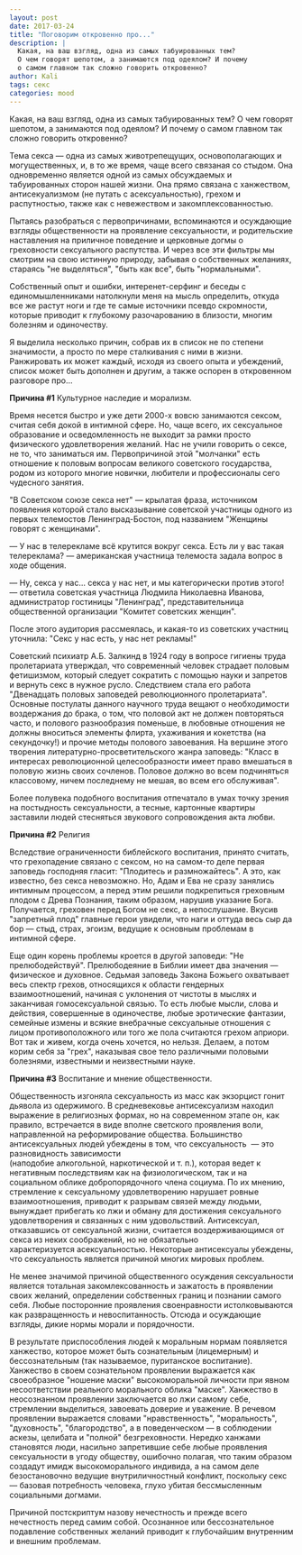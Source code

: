 ```yaml
---
layout: post
date: 2017-03-24
title: "Поговорим откровенно про..."
description: |
  Какая, на ваш взгляд, одна из самых табуированных тем?
  О чем говорят шепотом, а занимаются под одеялом? И почему
  о самом главном так сложно говорить откровенно?
author: Kali
tags: секс
categories: mood
---
```


Какая, на ваш взгляд, одна из самых табуированных тем? О чем говорят шепотом, а
занимаются под одеялом? И почему о самом главном так сложно говорить откровенно?

<!--more-->

Тема секса &mdash; одна из самых животрепещущих, основополагающих и могущественных, и,
в то же время, чаще всего связаная со стыдом. Она одновременно является одной из
самых обсуждаемых и табуированных сторон нашей жизни. Она прямо связана с
ханжеством, антисекуализмом (не путать с асексуальностью), грехом и
распутностью, также как с невежеством и закомплексованностью.

Пытаясь разобраться с первопричинами, вспоминаются и осуждающие взгляды
общественности на проявление сексуальности, и родительские наставления на
приличное поведение и церковные догмы о греховности сексуального распутства. И
через все эти фильтры мы смотрим на свою истинную природу, забывая о собственных
желаниях, стараясь "не выделяться", "быть как все", быть "нормальными".

Собственный опыт и ошибки, интеренет-серфинг и беседы с единомышленниками
натолкнули меня на мысль определить, откуда все же растут ноги и где те самые
источники псевдо скромности, которые приводит к глубокому разочарованию в
близости,  многим болезням и одиночеству.

Я выделила несколько причин, собрав их в список не по степени значимости, а
просто по мере сталкивания с ними в жизни. Ранжировать их может каждый, исходя
из своего опыта и убеждений, список может быть дополнен и другим, а также
оспорен в откровенном разговоре про…

**Причина #1** Культурное наследие и морализм.

Время несется быстро и уже дети 2000-х вовсю занимаются сексом, считая себя
докой в интимной сфере. Но, чаще всего, их сексуальное образование и
осведомленность не выходит за рамки просто физического удовлетворения желаний.
Нас не учили говорить о сексе, не то, что заниматься им. Первопричиной этой
"молчанки" есть отношение к половым вопросам великого советского государства,
родом из которого многие новички, любители и профессионалы сего чудесного
занятия.

"В Советском союзе секса нет" &mdash; крылатая фраза, источником появления которой
стало высказывание советской участницы одного из первых телемостов Ленинград-Бостон,
под названием "Женщины говорят с женщинами".

&mdash; У нас в телерекламе всё крутится вокруг секса. Есть ли у вас
такая телереклама? &mdash; американская участница телемоста задала вопрос в ходе общения.

&mdash; Ну, секса у нас... секса у нас нет, и мы категорически против этого!
&mdash; ответила советская участница Людмила Николаевна Иванова, администратор
гостиницы "Ленинград", представительница общественной организации "Комитет советских женщин".

После этого аудитория рассмеялась, и какая-то из советских участниц
уточнила: "Секс у нас есть, у нас нет рекламы!"

Советский психиатр А.Б. Залкинд в 1924 году в вопросе гигиены труда пролетариата
утверждал, что современный человек страдает половым фетишизмом, который следует
сократить с помощью науки и запретов и вернуть секс в нужное русло. Следствием
стала его работа "Двенадцать половых заповедей революционного пролетариата".
Основные постулаты данного научного труда вещают о необходимости воздержания до
брака, о том, что половой акт не должен повторяться часто, и полового
разнообразия поменьше, в любовные отношения не должны вноситься элементы флирта,
ухаживания и кокетства (на секундочку!) и прочие методы полового завоевания. На
вершине этого творения литературно-просветительского жанра заповедь: "Класс в
интересах революционной целесообразности имеет право вмешаться в половую жизнь
своих сочленов. Половое должно во всем подчиняться классовому, ничем последнему
не мешая, во всем его обслуживая".

Более полувека подобного воспитания отпечатало в умах точку зрения на
постыдность сексуальности, а тесные, картонные квартиры заставили людей
стесняться звукового сопровождения акта любви.

**Причина #2** Религия

Вследствие ограниченности библейского воспитания, принято считать, что
грехопадение связано с сексом, но на самом-то деле первая заповедь господняя
гласит: "Плодитесь и размножайтесь". А это, как известно, без секса невозможно.
Но, Адам и Ева не сразу занялись интимным процессом, а перед этим решили
подкрепиться греховным плодом с Древа Познания, таким образом, нарушив указание
Бога. Получается, греховен перед Богом не секс, а непослушание. Вкусив
"запретный плод" главные герои увидели, что наги и оттуда весь сыр да бор &mdash;
стыд, страх, эгоизм, ведущие к основным проблемам в интимной сфере.

Еще один корень проблемы кроется в другой заповеди: "Не прелюбодействуй".
Прелюбодеяние в Библии имеет два значения &mdash; физическое и духовное. Седьмая
заповедь Закона Божьего охватывает весь спектр грехов, относящихся к области
гендерных взаимоотношений, начиная с уклонения от чистоты в мыслях и заканчивая
гомосексуальной связью. То есть любые мысли, слова и действия, совершенные в
одиночестве, любые эротические фантазии, семейные измены и всякие внебрачные
сексуальные отношения с лицом противоположного или того же пола считаются грехом
априори. Вот так и живем, когда очень хочется, но нельзя. Делаем, а потом корим
себя за "грех", наказывая свое тело различными половыми болезнями, известными и
неизвестными науке.

**Причина #3** Воспитание и мнение общественности.

Общественность изгоняла сексуальность из масс как экзорцист гонит дьявола из
одержимого. В средневековье антисексуализм находил выражение в религиозных
формах, но на современном этапе он, как правило, встречается в виде вполне
светского проявления воли, направленной на реформирование общества. Большинство
антисексуальных людей убеждены в том, что сексуальность  &mdash; это разновидность
зависимости (наподобие алкогольной, наркотической и т. п.), которая ведет к
негативным последствиям как на физиологическом, так и на социальном облике
добропорядочного члена социума. По их мнению, стремление к сексуальному
удовлетворению нарушает ровные взаимоотношения, приводит к разрывам связей между
людьми, вынуждает прибегать ко лжи и обману для достижения сексуального
удовлетворения и связанных с ним удовольствий. Антисексуал, отказавшись от
сексуальной жизни, считается воздерживающимся от секса из неких соображений, но
не обязательно характеризуется асексуальностью. Некоторые антисексуалы убеждены,
что сексуальность является причиной многих мировых проблем.

Не менее значимой причиной общественного осуждения сексуальности является
тотальная закомлексованность и зажатость в проявлении своих желаний, определении
собственных границ и познании самого себя. Любые посторонние проявления
своенравности истолковываются как развращенность и невоспитанность. Отсюда и
осуждающие взгляды, дикие нормы морали и порядочности.

В результате приспособления людей к моральным нормам появляется ханжество,
которое может быть сознательным (лицемерным) и бессознательным (так называемое,
пуританское воспитание). Ханжество в своем сознательном проявлении выражается
как своеобразное "ношение маски" высокоморальной личности при явном
несоответствии реального  морального облика "маске". Ханжество в неосознанном
проявлении заключается во лжи самому себе, стремлении выделиться, завоевать
доверие и уважение. В речевом проявлении выражается словами "нравственность",
"моральность", "духовность", "благородство", а в поведенческом &mdash; в соблюдении
аскезы, целибата и "полной" безгреховности. Нередко ханжами становятся люди,
насильно запретившие себе любые проявления сексуальности в угоду обществу,
ошибочно полагая, что таким образом создадут имидж высокоморального индивида, а
на самом деле безостановочно ведущие внутриличностный конфликт, поскольку секс &mdash;
базовая потребность человека, глухо убитая бессмысленным социальными догмами.

Причиной постскриптум назову нечестность и прежде всего нечестность перед самим
собой. Осознанное или бессознательное подавление собственных желаний приводит к
глубочайшим внутренним и внешним проблемам.
